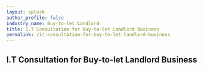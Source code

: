 ```yaml
---
layout: splash 
author_profile: false 
industry_name: Buy-to-let Landlord
title: I.T Consultation for Buy-to-let Landlord Business
permalink: /it-consultation-for-buy-to-let-landlord-business
---
```


## I.T Consultation for Buy-to-let Landlord Business